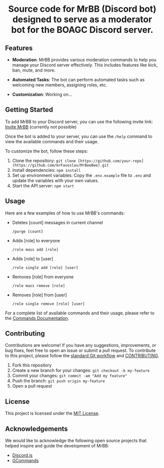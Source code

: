 <h1 align="center">Source code for MrBB (Discord bot) designed to serve as a moderator bot for the BOAGC Discord server.</h1>

## Features

- **Moderation**: MrBB provides various moderation commands to help you manage your Discord server effectively. This includes features like kick, ban, mute, and more.

- **Automated Tasks**: The bot can perform automated tasks such as welcoming new members, assigning roles, etc.

- **Customization**: Working on...

## Getting Started

To add MrBB to your Discord server, you can use the following invite link: [Invite MrBB](https://www.favoslav.cz/mrbb/) (currently not possible)

Once the bot is added to your server, you can use the `/help` command to view the available commands and their usage.

To customize the bot, follow these steps:

1. Clone the repository: `git clone [https://github.com/your-repo](https://github.com/mrFavoslav/MrBeeBee).git`
2. Install dependencies: `npm install`
3. Set up environment variables: Copy the `.env.example` file to `.env` and update the variables with your own values.
4. Start the API server: `npm start`

## Usage

Here are a few examples of how to use MrBB's commands:

- Deletes [count] messages in current channel
  ```
  /purge [count]
  ```

- Adds [role] to everyone
  ```
  /role mass add [role]
  ```

- Adds [role] to [user]
  ```
  /role single add [role] [user]
  ```

- Removes [role] from everyone
  ```
  /role mass remove [role]
  ```

- Removes [role] from [user]
  ```
  /role single remove [role] [user]
  ```

For a complete list of available commands and their usage, please refer to the [Commands Documentation](#).

## Contributing

Contributions are welcome! If you have any suggestions, improvements, or bug fixes, feel free to open an issue or submit a pull request.
To contribute to this project, please follow the [standard Git workflow](https://git-scm.com/book/en/v2/Git-Basics-Getting-a-Git-Repository#The-Standard-Git-Workflow) and [CONTRIBUTING](./CONTRIBUTING.md).

1. Fork this repository
2. Create a new branch for your changes: `git checkout -b my-feature`
3. Commit your changes: `git commit -am "Add my feature"`
4. Push the branch: `git push origin my-feature`
5. Open a pull request

## License

This project is licensed under the [MIT License](LICENSE).

## Acknowledgements

We would like to acknowledge the following open source projects that helped inspire and guide the development of MrBB:

- [Discord.js](https://discord.js.org)
- [GCommands](https://garlic-team.js.org/docs/#/)
